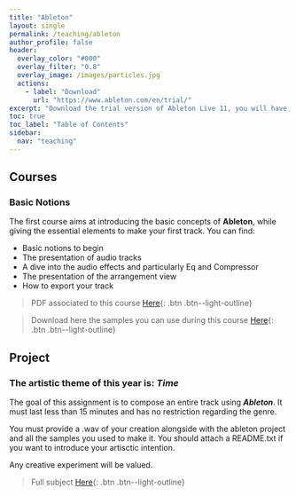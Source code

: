 ```yaml
---
title: "Ableton"
layout: single
permalink: /teaching/ableton
author_profile: false
header:
  overlay_color: "#000"
  overlay_filter: "0.8"
  overlay_image: /images/particles.jpg
  actions:
    - label: "Download"
      url: "https://www.ableton.com/en/trial/"
excerpt: "Download the trial version of Ableton Live 11, you will have a free access for 3 months."
toc: true
toc_label: "Table of Contents"
sidebar:
  nav: "teaching"
---
```


## Courses

### Basic Notions

The first course aims at introducing the basic concepts of **Ableton**, while giving the essential elements to make your first track. You can find:
- Basic notions to begin
- The presentation of audio tracks
- A dive into the audio effects and particularly Eq and Compressor
- The presentation of the arrangement view
- How to export your track

> PDF associated to this course [Here](/documents/Ableton.pdf){: .btn .btn--light-outline}

> Download here the samples you can use during this course [Here](https://drive.google.com/drive/folders/17IzUHC-Wqjyklfrf5vK1NxUjYjYgdkHN?usp=sharing){: .btn .btn--light-outline}

<!---

### Advanced Notions

The second course presents deeper technics to compose your music. You can find:
- A presentation of Midi Tracks
- Explanation of Midi Effects
- Mixing and Automation in Live
- Recording and Resampling
- Mastering concepts

> PDF associated to this course [Here](/documents/PD2.pdf){: .btn .btn--light-outline}

> Used zipped patches [Here](/documents/patches_2.zip){: .btn .btn--light-outline}


-->

## Project

### The artistic theme of this year is: _**Time**_

The goal of this assignment is to compose an entire track using _**Ableton**_. It must last less than 15 minutes and has no restriction regarding the genre.

You must provide a .wav of your creation alongside with the ableton project and all the samples you used to make it. You should attach a README.txt if you want to introduce your artisctic intention.

Any creative experiment will be valued.

> Full subject [Here](/documents/Ableton_project.pdf){: .btn .btn--light-outline}

<!---

## Examples

Here are examples of tracks made by my students in accordance with the subject of the project.

> Jeremy Uzan - Pure House Data

[Youtube link](https://www.youtube.com/watch?v=Lqg1Hlp5fSA){: .btn .btn--light-outline}


> Anonymous 

<html>
<audio controls>
  <source src="/audio/chable.mp3">
</audio></html>

-->

